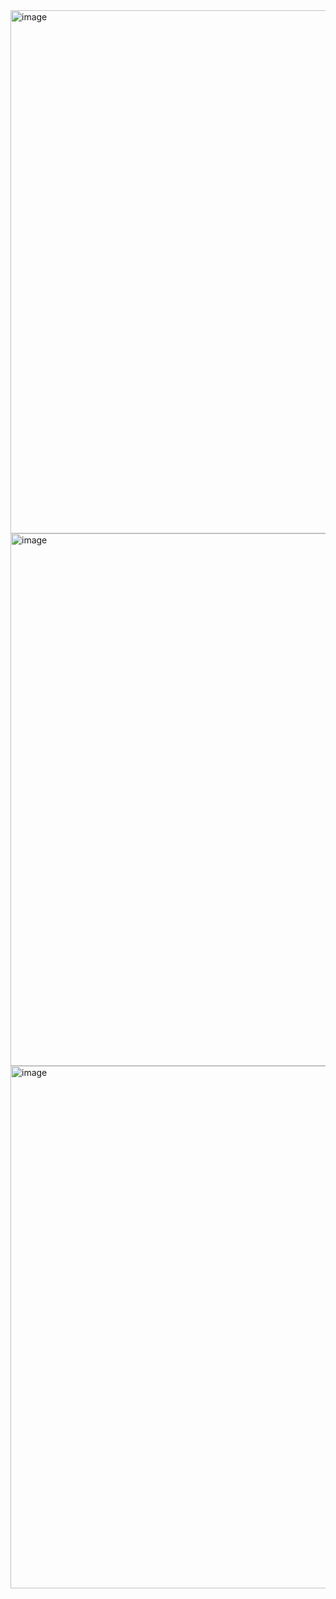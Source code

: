 <img width="1435" height="837" alt="image" src="https://github.com/user-attachments/assets/33fe1295-8859-4b04-97f7-35a2efa26f9d" />
<img width="1426" height="852" alt="image" src="https://github.com/user-attachments/assets/d1bdefb4-6fa0-4315-9f50-29f4bc511c3e" />
<img width="1432" height="836" alt="image" src="https://github.com/user-attachments/assets/07db7297-2519-410b-b91e-649c8c270606" />


